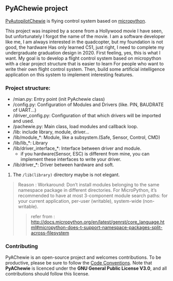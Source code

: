 ## PyAChewie project
[PyAutopilotChewie](https://github.com/HotIce0/PAChewie) is flying control system based on [micropython](https://github.com/micropython/micropython).

This project was inspired by a scene from a Hollywood movie I have seen, but unfortunately I forgot the name of the movie. I am a software developer like me, I am always interested in the quadcopter, but my foundation is not good, the hardware Has only learned C51, just right, I need to complete my undergraduate graduation design in 2020. First feeling, yes, this is what I want. My goal is to develop a  flight control system based on micropython with a clear project structure that is easier to learn For people who want to write their own flight control system. Then, build some artificial intelligence application on this system to implement interesting features.


### Project structure:
- /mian.py: Entry point (init PyAchewie class)
- /config.py: Configuration of Modules and Drivers (like. PIN, BAUDRATE of UART...)
- /driver_config.py: Configuration of that which drivers will be imported and used.
- /pachewie.py: Main class, load modules and callback loop.
- /lib: include library, module, driver...
- /lib/module_*: Module, like a subsystem.(Safe, Sensor, Control, CMD)
- /lib/lib_*: Library
- /lib/driver_interface_*: Interface between driver and module.
    - if you hardware(Sensor, ESC) is different from mine, you can implement these interfaces to write your driver.
- /lib/driver_*: Driver between hardware and soft.


1. The `/lib(library)` directory maybe is not elegant.
> Reason : Workaround: Don’t install modules belonging to the same namespace package in different directories. For MicroPython, it’s recommended to have at most 3-component module search paths: for your current application, per-user (writable), system-wide (non-writable). 
>> refer from : http://docs.micropython.org/en/latest/genrst/core_language.html#micropython-does-t-support-namespace-packages-split-across-filesystem

### Contributing
PyAChewie is an open-source project and welcomes contributions. To be productive, please be sure to follow the [Code Conventions](https://github.com/HotIce0/PAChewie/blob/master/CODECONVENTIONS.md). Note that **PyAChewie** is licenced under the **GNU General Public License V3.0**, and all contributions should follow this license.